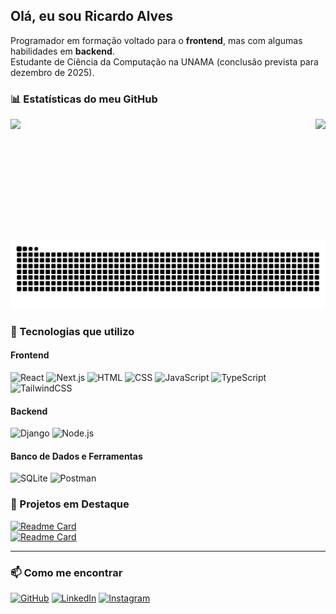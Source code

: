 ## Olá, eu sou Ricardo Alves

Programador em formação voltado para o **frontend**, mas com algumas habilidades em **backend**.  
Estudante de Ciência da Computação na UNAMA (conclusão prevista para dezembro de 2025).  

### 📊 Estatísticas do meu GitHub

<div style="display: flex; justify-content: space-between;">
  <img src="https://github-readme-stats.vercel.app/api?username=RicardoJrn1&show_icons=true&theme=dark" height="180em"/>
  <img src="https://github-readme-stats.vercel.app/api/top-langs/?username=RicardoJrn1&layout=compact&theme=dark" height="180em"/>
</div>

![Snake animation](https://github.com/RicardoJrn1/RicardoJrn1/blob/output/snake.svg)

### 🚀 Tecnologias que utilizo

#### **Frontend**
![React](https://img.shields.io/badge/-React-05122A?style=flat&logo=react)
![Next.js](https://img.shields.io/badge/-Next.js-05122A?style=flat&logo=next.js)
![HTML](https://img.shields.io/badge/-HTML5-05122A?style=flat&logo=html5)
![CSS](https://img.shields.io/badge/-CSS3-05122A?style=flat&logo=css3&logoColor=1572B6)
![JavaScript](https://img.shields.io/badge/-JavaScript-05122A?style=flat&logo=javascript)
![TypeScript](https://img.shields.io/badge/-TypeScript-05122A?style=flat&logo=typescript)
![TailwindCSS](https://img.shields.io/badge/-TailwindCSS-05122A?style=flat&logo=tailwindcss)

#### **Backend**
![Django](https://img.shields.io/badge/-Django-05122A?style=flat&logo=django)
![Node.js](https://img.shields.io/badge/-Node.js-05122A?style=flat&logo=node.js)

#### **Banco de Dados e Ferramentas**
![SQLite](https://img.shields.io/badge/-SQLite-05122A?style=flat&logo=sqlite)
![Postman](https://img.shields.io/badge/-Postman-05122A?style=flat&logo=postman)

### 📌 Projetos em Destaque
[![Readme Card](https://github-readme-stats.vercel.app/api/pin/?username=RicardoJrn1&repo=jogo-do-numero-secreto&theme=dracula)](https://github.com/RicardoJrn1/jogo-do-numero-secreto)  
[![Readme Card](https://github-readme-stats.vercel.app/api/pin/?username=RicardoJrn1&repo=Alura-Plus&theme=dracula)](https://github.com/RicardoJrn1/Alura-Plus)

---

### 📫 Como me encontrar

[![GitHub](https://img.shields.io/badge/GitHub-000?style=for-the-badge&logo=github&logoColor=white)](https://github.com/RicardoJrn1)
[![LinkedIn](https://img.shields.io/badge/LinkedIn-0077B5?style=for-the-badge&logo=linkedin&logoColor=white)](https://linkedin.com/in/ricardo-alves-jr)
[![Instagram](https://img.shields.io/badge/Instagram-E4405F?style=for-the-badge&logo=instagram&logoColor=white)](https://instagram.com/ricardjrn)
